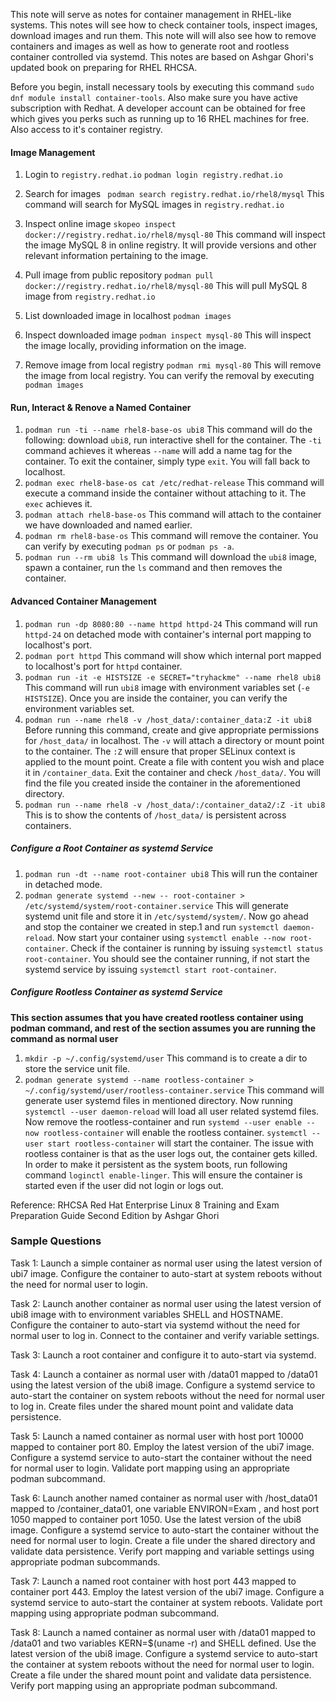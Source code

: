 This note will serve as notes for container management in RHEL-like systems. This notes will see how to check container tools, inspect images, download images and run them.
This note will will also see how to remove containers and images as well as how to generate root and rootless container controlled via systemd. This notes are based on Ashgar Ghori's updated book on preparing for RHEL RHCSA.

Before you begin, install necessary tools by executing this command ```sudo dnf module install container-tools```. Also make sure you have active subscription with Redhat. A developer account can be obtained for free which gives you perks such as running up to 16 RHEL machines for free. Also access to it's container registry.

#### Image Management
1. Login to ```registry.redhat.io```
```podman login registry.redhat.io```

2. Search for images
``` podman search registry.redhat.io/rhel8/mysql```
This command will search for MySQL images in ```registry.redhat.io```

3. Inspect online image
```skopeo inspect docker://registry.redhat.io/rhel8/mysql-80```
This command will inspect the image MySQL 8 in online registry. It will provide versions and other relevant information pertaining to the image.

4. Pull image from public repository
```podman pull docker://registry.redhat.io/rhel8/mysql-80```
This will pull MySQL 8 image from ```registry.redhat.io```

5. List downloaded image in localhost
```podman images```

6. Inspect downloaded image
```podman inspect mysql-80```
This will inspect the image locally, providing information on the image.

7. Remove image from local registry
```podman rmi mysql-80```
This will remove the image from local registry. You can verify the removal by executing ```podman images```

#### Run, Interact & Renove a Named Container
1. ```podman run -ti --name rhel8-base-os ubi8``` This command will do the following: download ```ubi8```, run interactive shell for the container. The ```-ti``` command achieves it whereas ```--name``` will add a name tag for the container. To exit the container, simply type ```exit```. You will fall back to localhost.
2. ```podman exec rhel8-base-os cat /etc/redhat-release``` This command will execute a command inside the container without attaching to it. The ```exec``` achieves it.
3. ```podman attach rhel8-base-os``` This command will attach to the container we have downloaded and named earlier.
4. ```podman rm rhel8-base-os``` This command will remove the container. You can verify by executing ```podman ps``` or ```podman ps -a```.
5. ```podman run --rm ubi8 ls``` This command will download the ```ubi8``` image, spawn a container, run the ```ls``` command and then removes the container.


#### Advanced Container Management
1. ```podman run -dp 8080:80 --name httpd httpd-24``` This command will run ```httpd-24``` on detached mode with container's internal port mapping to localhost's port.
2. ```podman port httpd``` This command will show which internal port mapped to localhost's port for ```httpd``` container.
3. ```podman run -it -e HISTSIZE -e SECRET="tryhackme" --name rhel8 ubi8``` This command will run ```ubi8``` image with environment variables set (```-e HISTSIZE```). Once you are inside the container, you can verify the environment variables set.
4. ```podman run --name rhel8 -v /host_data/:container_data:Z -it ubi8``` Before running this command, create and give appropriate permissions for ```/host_data/``` in localhost. The ```-v``` will attach a directory or mount point to the container. The ```:Z``` will ensure that proper SELinux context is applied to the mount point. Create a file with content you wish and place it in ```/container_data```. Exit the container and check ```/host_data/```. You will find the file you created inside the container in the aforementioned directory.
5. ```podman run --name rhel8 -v /host_data/:/container_data2/:Z -it ubi8``` This is to show the contents of ```/host_data/``` is persistent across containers.

##### Configure a Root Container as systemd Service
1. ```podman run -dt --name root-container ubi8``` This will run the container in detached mode.
2. ```podman generate systemd --new -- root-container > /etc/systemd/system/root-container.service``` This will generate systemd unit file and store it in ```/etc/systemd/system/```. Now go ahead and stop the container we created in step.1 and run ```systemctl daemon-reload```. Now start your container using ```systemctl enable --now root-container```. Check if the container is running by issuing ```systemctl status root-container```. You should see the container running, if not start the systemd service by issuing ```systemctl start root-container```.

##### Configure Rootless Container as systemd Service
**This section assumes that you have created rootless container using podman command, and rest of the section assumes you are running the command as normal user**
1. ```mkdir -p ~/.config/systemd/user``` This command is to create a dir to store the service unit file.
2. ```podman generate systemd --name rootless-container > ~/.config/systemd/user/rootless-container.service``` This command will generate user systemd files in mentioned directory. Now running ```systemctl --user daemon-reload``` will load all user related systemd files. Now remove the rootless-container and run ```systemd --user enable --now rootless-container``` will enable the rootless container. ```systemctl --user start rootless-container``` will start the container. The issue with rootless container is that as the user logs out, the container gets killed. In order to make it persistent as the system boots, run following command ```loginctl enable-linger```. This will ensure the container is started even if the user did not login or logs out.


Reference: RHCSA Red Hat Enterprise Linux 8 Training and Exam Preparation Guide Second Edition by Ashgar Ghori


### Sample Questions
Task 1: Launch a simple container as normal user using the latest version of ubi7 image. Configure the container to auto-start at system reboots without the need for normal user to login.

Task 2: Launch another container as normal user using the latest version of ubi8 image with to environment variables SHELL and HOSTNAME. Configure the container to auto-start via systemd without the need for normal user to log in. Connect to the container and verify variable settings. 

Task 3: Launch a root container and configure it to auto-start via systemd.

Task 4: Launch a container as normal user with /data01 mapped to /data01 using the latest version of the ubi8 image. Configure a systemd service to auto-start the container on system reboots without the need for normal user to log in. Create files under the shared mount point and validate data persistence.

Task 5: Launch a named container as normal user with host port 10000 mapped to container port 80. Employ the latest version of the ubi7 image. Configure a systemd service to auto-start the container without the need for normal user to login. Validate port mapping using an appropriate podman subcommand.

Task 6: Launch another named container as normal user with /host_data01 mapped to /container_data01, one variable ENVIRON=Exam , and host port 1050 mapped to container port 1050. Use the latest version of the ubi8 image. Configure a systemd service to auto-start the container without the need for normal user to login. Create a file under the shared directory and validate data persistence. Verify port mapping and variable settings using appropriate podman subcommands.

Task 7: Launch a named root container with host port 443 mapped to container port 443. Employ the latest version of the ubi7 image. Configure a systemd service to auto-start the container at system reboots. Validate port mapping using appropriate podman subcommand.

Task 8: Launch a named container as normal user with /data01 mapped to /data01 and two variables KERN=$(uname -r) and SHELL defined. Use the latest version of the ubi8 image. Configure a systemd service to auto-start the container at system reboots without the need for normal user to login. Create a file under the shared mount point and validate data persistence. Verify port mapping using an appropriate podman subcommand. 

